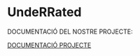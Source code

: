 # UndeRRated

DOCUMENTACIÓ DEL NOSTRE PROJECTE:

[DOCUMENTACIÓ PROJECTE](https://drive.google.com/drive/folders/1YQngI3IAQYlmFLyl_4o3fQlsm9lgtM2Q?usp=share_link)


